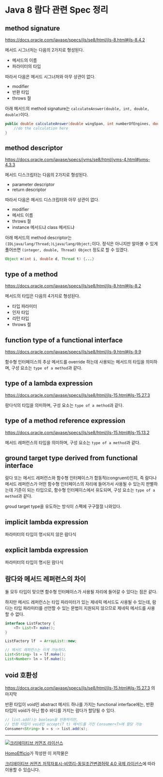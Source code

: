 # Java 8 람다 관련 Spec 정리

## method signature

https://docs.oracle.com/javase/specs/jls/se8/html/jls-8.html#jls-8.4.2

메서드 시그너처는 다음의 2가지로 형성된다.

- 메서드의 이름
- 파라미터의 타입


따라서 다음은 메서드 시그너처와 아무 상관이 없다.

- modifier
- 반환 타입
- throws 절

아래 메서드의 method signature는 `calculateAnswer(double, int, double, double)`이다.
    
```java        
public double calculateAnswer(double wingSpan, int numberOfEngines, double length, double grossTons) {
    //do the calculation here
}
```

## method descriptor

https://docs.oracle.com/javase/specs/jvms/se8/html/jvms-4.html#jvms-4.3.3

메서드 디스크립터는 다음의 2가지로 형성된다.

- parameter descriptor
- return descriptor

따라서 다음은 메서드 디스크립터와 아무 상관이 없다.

- modifier
- 메서드 이름
- throws 절
- instance 메서드냐 class 메서드냐

아래 메서드의 method descriptor는 `(IDLjava/lang/Thread;)Ljava/lang/Object;`이다. 정식은 아니지만 알아볼 수 있게 풀어쓰면 `(integer, double, Thread) Object` 정도로 할 수 있겠다.

```java
Object m(int i, double d, Thread t) {...}
```

## type of a method

https://docs.oracle.com/javase/specs/jls/se8/html/jls-8.html#jls-8.2

메서드의 타입은 다음의 4가지로 형성된다.

- 타입 파라미터
- 인자 타입
- 리턴 타입
- throws 절

## function type of a functional interface

https://docs.oracle.com/javase/specs/jls/se8/html/jls-9.html#jls-9.9

함수형 인터페이스의 추상 메서드를 override 하는데 사용되는 메서드의 타입을 의미하며, 구성 요소는 `type of a method`과 같다.

## type of a lambda expression

https://docs.oracle.com/javase/specs/jls/se8/html/jls-15.html#jls-15.27.3

람다식의 타입을 의미하며, 구성 요소는 `type of a method`과 같다.

## type of a method reference expression

https://docs.oracle.com/javase/specs/jls/se8/html/jls-15.html#jls-15.13.2

메서드 레퍼런스의 타입을 의미하며, 구성 요소는 `type of a method`과 같다.

## ground target type derived from functional interface

람다 또는 메서드 레퍼런스와 함수형 인터페이스가 합동적(congruent)인지, 즉 람다나 메서드 레퍼런스가 어떤 함수형 인터페이스의 자리에 들어가서 사용될 수 있는지 판별하는데 기준이 되는 타입으로, 함수형 인터페이스에서 유도되며, 구성 요소는 `type of a method`과 같다.

groud target type을 유도하는 방식이 스펙에 구구절절 나와있다.

## implicit lambda expression

파라미터의 타입이 명시되지 않은 람다식

## explicit lambda expression

파라미터의 타입이 명시된 람다식

## 람다와 메서드 레퍼런스의 차이

둘 모두 타입이 맞으면 함수형 인터페이스가 사용될 자리에 들어갈 수 있다는 점은 같다.

하지만 메서드 레퍼런스는 타입 파라미터가 있는 제네릭 메서드도 사용될 수 있는데, 람다는 타입 파라미터를 선언할 수 있는 문법이 지원되지 않으므로 제네릭 메서드를 사용할 수 없다.

```java
interface ListFactory {
    <T> List<T> make();
}

ListFactory lf  = ArrayList::new;

// 메서드 레퍼런스는 이게 가능하다.
List<String> ls = lf.make();
List<Number> ln = lf.make();
``` 

## void 호환성

https://docs.oracle.com/javase/specs/jls/se8/html/jls-15.html#jls-15.27.3 의 마지막

반환 타입이 void인 abstract 메서드 하나를 가지는 functional interface에는,
반환 타입이 void가 아닌 함수 바디를 가지는 람다가 할당될 수 있다.

```java
// list.add()는 boolean을 반환하지만,
// 반환 타입이 void인 accept(T t) 메서드를 가진 Consumer<T>에 할당 가능
Consumer<String> b = s -> list.add(s);   
```

----
<a rel="license" href="http://creativecommons.org/licenses/by-nc-sa/4.0/"><img alt="크리에이티브 커먼즈 라이선스" style="border-width:0" src="https://i.creativecommons.org/l/by-nc-sa/4.0/88x31.png" /></a>

<a href='https://www.facebook.com/hanmomhanda' target='_blank'>HomoEfficio</a>가 작성한 이 저작물은

<a rel="license" href="http://creativecommons.org/licenses/by-nc-sa/4.0/">크리에이티브 커먼즈 저작자표시-비영리-동일조건변경허락 4.0 국제 라이선스</a>에 따라 이용할 수 있습니다.
